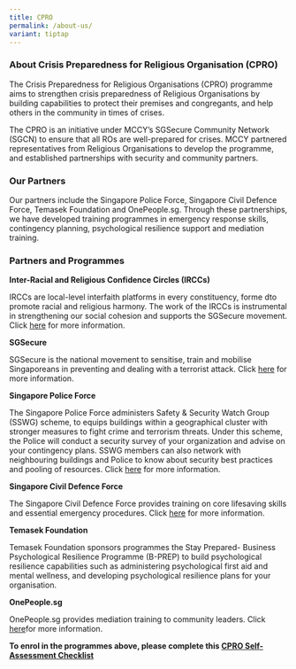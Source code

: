 ```yaml
---
title: CPRO
permalink: /about-us/
variant: tiptap
---
```

<h3>About Crisis Preparedness for Religious Organisation (CPRO)</h3>
<p>The Crisis Preparedness for Religious Organisations (CPRO) programme aims
to strengthen crisis preparedness of Religious Organisations by building
capabilities to protect their premises and congregants, and help others
in the community in times of crises.</p>
<p>The CPRO is an initiative under MCCY’s SGSecure Community Network (SGCN)
to ensure that all ROs are well-prepared for crises. MCCY partnered representatives
from Religious Organisations to develop the programme, and established
partnerships with security and community partners.</p>
<h3>Our Partners</h3>
<p>Our partners include the Singapore Police Force, Singapore Civil Defence
Force, Temasek Foundation and OnePeople.sg. Through these partnerships,
we have developed training programmes in emergency response skills, contingency
planning, psychological resilience support and mediation training.</p>
<h3>Partners and Programmes</h3>
<p><strong>Inter-Racial and Religious Confidence Circles (IRCCs)</strong>
</p>
<p>IRCCs are local-level interfaith platforms in every constituency, forme
dto promote racial and religious harmony. The work of the IRCCs is instrumental
in strengthening our social cohesion and supports the SGSecure movement.
Click <a href="www.ircc.sg" rel="noopener noreferrer nofollow" target="_blank">here</a> for
more information.</p>
<p><strong>SGSecure</strong>
</p>
<p>SGSecure is the national movement to sensitise, train and mobilise Singaporeans
in preventing and dealing with a terrorist attack. Click <a href="www.sgsecure.sg" rel="noopener noreferrer nofollow" target="_blank">here</a> for more
information.</p>
<p><strong>Singapore Police Force</strong>
</p>
<p>The Singapore Police Force administers Safety &amp; Security Watch Group
(SSWG) scheme, to equips buildings within a geographical cluster with stronger
measures to fight crime and terrorism threats. Under this scheme, the Police
will conduct a security survey of your organization and advise on your
contingency plans. SSWG members can also network with neighbouring buildings
and Police to know about security best practices and pooling of resources.
Click <a href="www.police.gov.sg/community/community-programmes/safety-and-security-watch-group" rel="noopener noreferrer nofollow" target="_blank">here</a> for
more information.</p>
<p><strong>Singapore Civil Defence Force</strong>
</p>
<p>The Singapore Civil Defence Force provides training on core lifesaving
skills and essential emergency procedures. Click <a href="https://www.scdf.gov.sg/home/community-volunteers/community-emergency-preparedness-programme-(cepp)" rel="noopener noreferrer nofollow" target="_blank">here</a> for
more information.</p>
<p><strong>Temasek Foundation</strong>
</p>
<p>Temasek Foundation sponsors programmes the Stay Prepared- Business Psychological
Resilience Programme (B-PREP) to build psychological resilience capabilities
such as administering psychological first aid and mental wellness, and
developing psychological resilience plans for your organisation.</p>
<p><strong>OnePeople.sg</strong>
</p>
<p>OnePeople.sg provides mediation training to community leaders. Click
<a href="www.onepeople.sg" rel="noopener noreferrer nofollow" target="_blank">here</a>for more information.</p>
<p><strong>To enrol in the programmes above, please complete this <a href="www.go.gov.sg/cpro" rel="noopener noreferrer nofollow" target="_blank">CPRO Self-Assessment Checklist</a></strong>
</p>